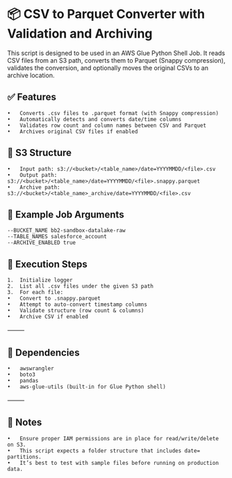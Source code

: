 # 📦 CSV to Parquet Converter with Validation and Archiving

This script is designed to be used in an AWS Glue Python Shell Job. It reads CSV files from an S3 path, converts them to Parquet (Snappy compression), validates the conversion, and optionally moves the original CSVs to an archive location.

## ✅ Features
	•	Converts .csv files to .parquet format (with Snappy compression)
	•	Automatically detects and converts date/time columns
	•	Validates row count and column names between CSV and Parquet
	•	Archives original CSV files if enabled

## 📁 S3 Structure
	•	Input path: s3://<bucket>/<table_name>/date=YYYYMMDD/<file>.csv
	•	Output path: s3://<bucket>/<table_name>/date=YYYYMMDD/<file>.snappy.parquet
	•	Archive path: s3://<bucket>/<table_name>_archive/date=YYYYMMDD/<file>.csv

## 🧪 Example Job Arguments
    --BUCKET_NAME bb2-sandbox-datalake-raw
    --TABLE_NAMES salesforce_account
    --ARCHIVE_ENABLED true

## 🚀 Execution Steps
	1.	Initialize logger
	2.	List all .csv files under the given S3 path
	3.	For each file:
	•	Convert to .snappy.parquet
	•	Attempt to auto-convert timestamp columns
	•	Validate structure (row count & columns)
	•	Archive CSV if enabled

⸻

## 🧱 Dependencies
	•	awswrangler
	•	boto3
	•	pandas
	•	aws-glue-utils (built-in for Glue Python shell)

⸻

## 📝 Notes
	•	Ensure proper IAM permissions are in place for read/write/delete on S3.
	•	This script expects a folder structure that includes date= partitions.
	•	It’s best to test with sample files before running on production data.
